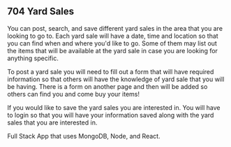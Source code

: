 ## 704 Yard Sales


You can post, search, and save different yard sales in the area that you are looking to go to. Each yard sale will have a date, time and location so that you can find when and where you'd like to go. Some of them may list out the items that will be available at the yard sale in case you are looking for anything specific.

To post a yard sale you will need to fill out a form that will have required information so that others will have the knowledge of yard sale that you will be having. There is a form on another page and then will be added so others can find you and come buy your items!

If you would like to save the yard sales you are interested in. You will have to login so that you will have your information saved along with the yard sales that you are interested in.

Full Stack App that uses MongoDB, Node, and React.
